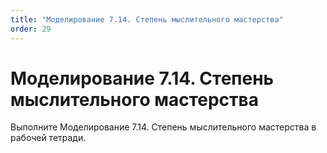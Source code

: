 ```yaml
---
title: "Моделирование 7.14. Степень мыслительного мастерства"
order: 29
---
```


# Моделирование 7.14. Степень мыслительного мастерства

Выполните Моделирование 7.14. Степень мыслительного мастерства в рабочей тетради.